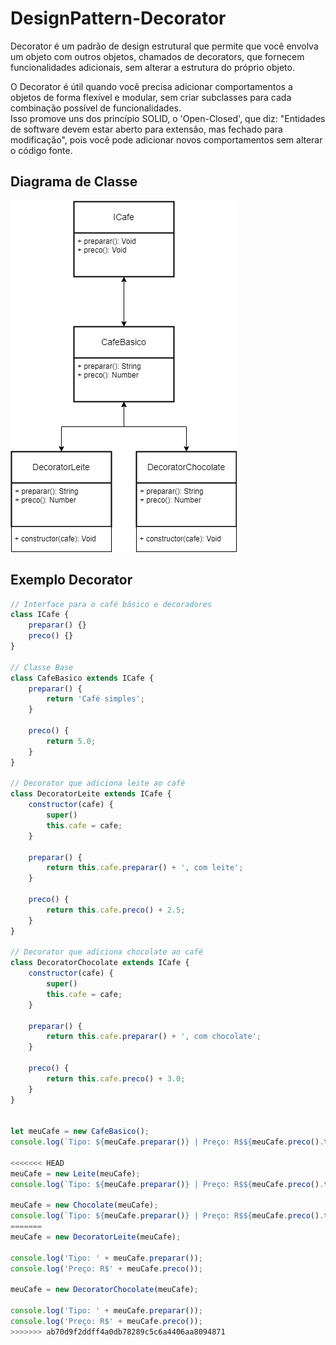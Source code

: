 # DesignPattern-Decorator

<p>Decorator é um padrão de design estrutural que permite que você envolva um objeto com outros objetos, chamados de decorators, que fornecem funcionalidades adicionais, sem alterar a estrutura do próprio objeto.</p>
<p>O Decorator é útil quando você precisa adicionar comportamentos a objetos de forma flexível e modular, sem criar subclasses para cada combinação possível de funcionalidades.<br/>
Isso promove uns dos princípio SOLID, o 'Open-Closed', que diz: "Entidades de software devem estar aberto para extensão, mas fechado para modificação", pois você pode adicionar novos comportamentos sem alterar o código fonte.</p>
<h2>Diagrama de Classe</h2>
<img src="./decorator.png">
<br/>
<h2>Exemplo Decorator</h2>

```js
// Interface para o café básico e decoradores
class ICafe {
    preparar() {}
    preco() {}
}

// Classe Base
class CafeBasico extends ICafe {
    preparar() {
        return 'Café simples';
    }

    preco() {
        return 5.0;
    }
}

// Decorator que adiciona leite ao café
class DecoratorLeite extends ICafe {
    constructor(cafe) {
        super()
        this.cafe = cafe;
    }

    preparar() {
        return this.cafe.preparar() + ', com leite';
    }

    preco() {
        return this.cafe.preco() + 2.5;
    }
}

// Decorator que adiciona chocolate ao café
class DecoratorChocolate extends ICafe {
    constructor(cafe) {
        super()
        this.cafe = cafe;
    }

    preparar() {
        return this.cafe.preparar() + ', com chocolate';
    }

    preco() {
        return this.cafe.preco() + 3.0;
    }
}


let meuCafe = new CafeBasico();
console.log(`Tipo: ${meuCafe.preparar()} | Preço: R$${meuCafe.preco().toFixed(2)}`);

<<<<<<< HEAD
meuCafe = new Leite(meuCafe);
console.log(`Tipo: ${meuCafe.preparar()} | Preço: R$${meuCafe.preco().toFixed(2)}`);

meuCafe = new Chocolate(meuCafe);
console.log(`Tipo: ${meuCafe.preparar()} | Preço: R$${meuCafe.preco().toFixed(2)}`);
=======
meuCafe = new DecoratorLeite(meuCafe);

console.log('Tipo: ' + meuCafe.preparar());
console.log('Preço: R$' + meuCafe.preco());

meuCafe = new DecoratorChocolate(meuCafe);

console.log('Tipo: ' + meuCafe.preparar());
console.log('Preço: R$' + meuCafe.preco());
>>>>>>> ab70d9f2ddff4a0db78289c5c6a4406aa8094871
```